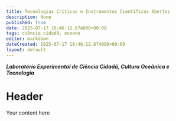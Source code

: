 ```yaml
---
title: Tecnologias Críticas e Instrumentos Científicos Abertos
description: None
published: True
date: 2025-07-17 18:46:12.674000+00:00
tags: ciência cidadã, oceano
editor: markdown
dateCreated: 2025-07-17 18:46:12.674000+00:00
layout: default
---
```


***Laboratório Experimental de Ciência Cidadã, Cultura Oceânica e Tecnologia***


# Header
Your content here
